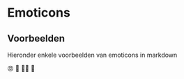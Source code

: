 # Emoticons
 
## Voorbeelden
Hieronder enkele voorbeelden van emoticons in markdown

:rage:
:dancers:
:bride_with_veil:
:hear_no_evil: